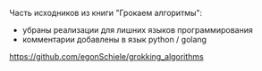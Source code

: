 Часть исходников из книги "Грокаем алгоритмы":
- убраны реализации для лишних языков программирования
- комментарии добавлены в язык python / golang

https://github.com/egonSchiele/grokking_algorithms